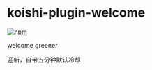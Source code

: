 # koishi-plugin-welcome

[![npm](https://img.shields.io/npm/v/koishi-plugin-welcome?style=flat-square)](https://www.npmjs.com/package/koishi-plugin-welcome)

welcome greener

迎新，自带五分钟默认冷却
